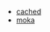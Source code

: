 - [cached](https://github.com/jaemk/cached/tree/master/examples)
- [moka](https://github.com/moka-rs/moka)
